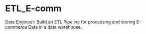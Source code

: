 # ETL_E-comm
Data Engineer: Build an ETL Pipeline for processing and storing E-commerce Data in a data warehouse.
